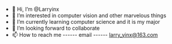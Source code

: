 - 👋 Hi, I’m @Larryinx
- 👀 I’m interested in computer vision and other marvelous things
- 🌱 I’m currently learning computer science and it is my major
- 💞️ I’m looking forward to collaborate
- 📫 How to reach me ------ email ------ larry_yinx@163.com

<!---
Larryinx/Larryinx is a ✨ special ✨ repository because its `README.md` (this file) appears on your GitHub profile.
You can click the Preview link to take a look at your changes.
--->
